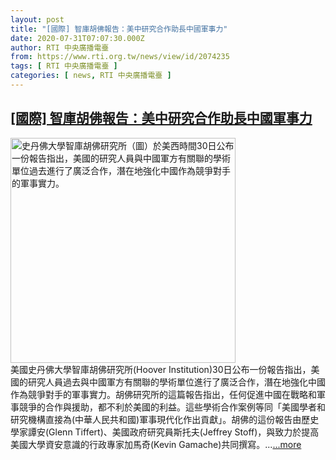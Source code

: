 ```yaml
---
layout: post
title: "[國際] 智庫胡佛報告：美中研究合作助長中國軍事力"
date: 2020-07-31T07:07:30.000Z
author: RTI 中央廣播電臺
from: https://www.rti.org.tw/news/view/id/2074235
tags: [ RTI 中央廣播電臺 ]
categories: [ news, RTI 中央廣播電臺 ]
---
```

<!--1596179250000-->
[[國際] 智庫胡佛報告：美中研究合作助長中國軍事力](https://www.rti.org.tw/news/view/id/2074235)
------

<div>
<img src="https://static.rti.org.tw/assets/thumbnails/2020/07/31/20200731000075M.jpg" width="360" alt="史丹佛大學智庫胡佛研究所（圖）於美西時間30日公布一份報告指出，美國的研究人員與中國軍方有關聯的學術單位過去進行了廣泛合作，潛在地強化中國作為競爭對手的軍事實力。" title="史丹佛大學智庫胡佛研究所（圖）於美西時間30日公布一份報告指出，美國的研究人員與中國軍方有關聯的學術單位過去進行了廣泛合作，潛在地強化中國作為競爭對手的軍事實力。"><br>美國史丹佛大學智庫胡佛研究所(Hoover Institution)30日公布一份報告指出，美國的研究人員過去與中國軍方有關聯的學術單位進行了廣泛合作，潛在地強化中國作為競爭對手的軍事實力。胡佛研究所的這篇報告指出，任何促進中國在戰略和軍事競爭的合作與援助，都不利於美國的利益。這些學術合作案例等同「美國學者和研究機構直接為(中華人民共和國)軍事現代化作出貢獻」。胡佛的這份報告由歷史學家譚安(Glenn Tiffert)、美國政府研究員斯托夫(Jeffrey Stoff)，與致力於提高美國大學資安意識的行政專家加馬奇(Kevin Gamache)共同撰寫。...<a target="_blank" href="https://www.rti.org.tw/news/view/id/2074235">...more</a>
</div>
